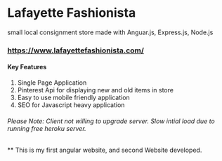 # Lafayette Fashionista
small local consignment store made with Anguar.js, Express.js, Node.js

### https://www.lafayettefashionista.com/

#### Key Features
1. Single Page Application
2. Pinterest Api for displaying new and old items in store
3. Easy to use mobile friendly application
4. SEO for Javascript heavy application

###### Please Note: Client not willing to upgrade server. Slow intial load due to running free heroku server.


** This is my first angular website, and second Website developed.



